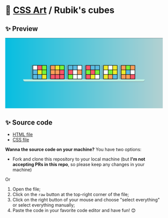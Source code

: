 # 🎨 [CSS Art](https://github.com/bugahontas/css-art) / Rubik's cubes

## ✨ Preview

![Preview](screenshot/cubes.png)

## ✨ Source code

- [HTML file](https://github.com/bugahontas/css-art/blob/main/rubik's-cubes/cubes.html)
- [CSS file](https://github.com/bugahontas/css-art/blob/main/rubik's-cubes/cubes.css)

**Wanna the source code on your machine?** You have two options:
- Fork and clone this repository to your local machine (but **I'm not accepting PRs in this repo**, so please keep any changes in your machine)
 
Or  

1. Open the file;
2. Click on the ```raw``` button at the top-right corner of the file;
3. Click on the right button of your mouse and choose "select everything" or select everything manually;
4. Paste the code in your favorite code editor and have fun! 😊 

